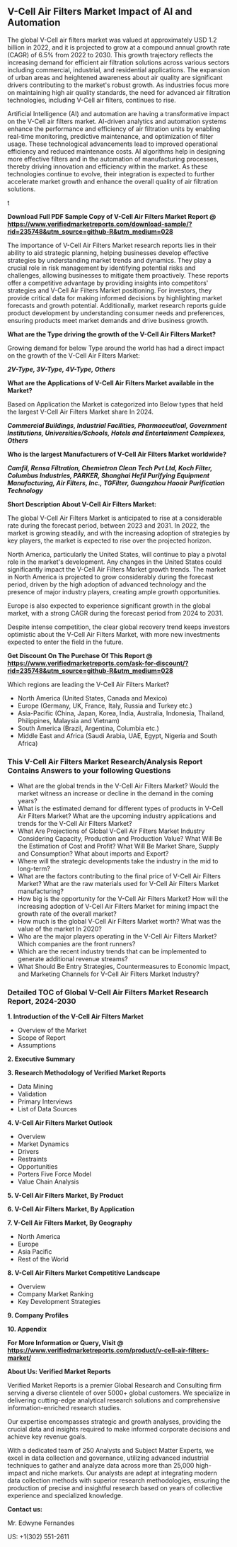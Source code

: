 <h2>V-Cell Air Filters Market Impact of AI and Automation</h2><p>The global V-Cell air filters market was valued at approximately USD 1.2 billion in 2022, and it is projected to grow at a compound annual growth rate (CAGR) of 6.5% from 2022 to 2030. This growth trajectory reflects the increasing demand for efficient air filtration solutions across various sectors including commercial, industrial, and residential applications. The expansion of urban areas and heightened awareness about air quality are significant drivers contributing to the market's robust growth. As industries focus more on maintaining high air quality standards, the need for advanced air filtration technologies, including V-Cell air filters, continues to rise.</p><p>Artificial Intelligence (AI) and automation are having a transformative impact on the V-Cell air filters market. AI-driven analytics and automation systems enhance the performance and efficiency of air filtration units by enabling real-time monitoring, predictive maintenance, and optimization of filter usage. These technological advancements lead to improved operational efficiency and reduced maintenance costs. AI algorithms help in designing more effective filters and in the automation of manufacturing processes, thereby driving innovation and efficiency within the market. As these technologies continue to evolve, their integration is expected to further accelerate market growth and enhance the overall quality of air filtration solutions.</p>t</p><p id="" class=""><strong>Download Full PDF Sample Copy of V-Cell Air Filters Market Report @ <a href="https://www.verifiedmarketreports.com/download-sample/?rid=235748&utm_source=github-R&utm_medium=028" target="_blank">https://www.verifiedmarketreports.com/download-sample/?rid=235748&utm_source=github-R&utm_medium=028</a></strong></p><p>The importance of&nbsp;V-Cell Air Filters Market research reports lies in their ability to aid strategic planning, helping businesses develop effective strategies by understanding market trends and dynamics. They play a crucial role in risk management by identifying potential risks and challenges, allowing businesses to mitigate them proactively. These reports offer a competitive advantage by providing insights into competitors' strategies and V-Cell Air Filters Market positioning. For investors, they provide critical data for making informed decisions by highlighting market forecasts and growth potential. Additionally, market research reports guide product development by understanding consumer needs and preferences, ensuring products meet market demands and drive business growth.</p><p><strong>What are the&nbsp;Type driving the growth of the V-Cell Air Filters Market?</strong></p><p id="" class="">Growing demand for below Type around the world has had a direct impact on the growth of the V-Cell Air Filters Market:</p><em><strong>2V-Type, 3V-Type, 4V-Type, Others</strong></em></p><strong>What are the&nbsp;Applications&nbsp;of V-Cell Air Filters Market available in the Market?</strong></p><p id="" class="">Based on Application the Market is categorized into Below types that held the largest V-Cell Air Filters Market share In 2024.</p><em><strong>Commercial Buildings, Industrial Facilities, Pharmaceutical, Government Institutions, Universities/Schools, Hotels and Entertainment Complexes, Others</strong></em></p><strong>Who is the largest Manufacturers of V-Cell Air Filters Market worldwide?</strong></p><p><em><strong>Camfil, Rensa Filtration, Chemietron Clean Tech Pvt Ltd, Koch Filter, Columbus Industries, PARKER, Shanghai Hefil Purifying Equipment Manufacturing, Air Filters, Inc., TGFilter, Guangzhou Haoair Purification Technology</strong></em></p><p id="" class=""><strong>Short Description About V-Cell Air Filters Market:</strong></p><p>The global V-Cell Air Filters Market is anticipated to rise at a considerable rate during the forecast period, between 2023 and 2031. In 2022, the market is growing steadily, and with the increasing adoption of strategies by key players, the market is expected to rise over the projected horizon.</p><p>North America, particularly the United States, will continue to play a pivotal role in the market's development. Any changes in the United States could significantly impact the V-Cell Air Filters Market growth trends. The market in North America is projected to grow considerably during the forecast period, driven by the high adoption of advanced technology and the presence of major industry players, creating ample growth opportunities.</p><p>Europe is also expected to experience significant growth in the global market, with a strong CAGR during the forecast period from 2024 to 2031.</p><p>Despite intense competition, the clear global recovery trend keeps investors optimistic about the V-Cell Air Filters Market, with more new investments expected to enter the field in the future.</p><p id="" class=""><strong>Get Discount On The Purchase Of This Report @ <a href="https://www.verifiedmarketreports.com/ask-for-discount/?rid=235748&utm_source=github-R&utm_medium=028" target="_blank">https://www.verifiedmarketreports.com/ask-for-discount/?rid=235748&utm_source=github-R&utm_medium=028</a></strong></p>Which regions are leading the V-Cell Air Filters Market?</p><ul><li>North America (United States, Canada and Mexico)</li><li>Europe (Germany, UK, France, Italy, Russia and Turkey etc.)</li><li>Asia-Pacific (China, Japan, Korea, India, Australia, Indonesia, Thailand, Philippines, Malaysia and Vietnam)</li><li>South America (Brazil, Argentina, Columbia etc.)</li><li>Middle East and Africa (Saudi Arabia, UAE, Egypt, Nigeria and South Africa)</li></ul><h3 id="" class="">This V-Cell Air Filters Market Research/Analysis Report Contains Answers to your following Questions</h3><ul><li>What are the global trends in the V-Cell Air Filters Market? Would the market witness an increase or decline in the demand in the coming years?</li><li>What is the estimated demand for different types of products in V-Cell Air Filters Market? What are the upcoming industry applications and trends for the V-Cell Air Filters Market?</li><li>What Are Projections of Global V-Cell Air Filters Market Industry Considering Capacity, Production and Production Value? What Will Be the Estimation of Cost and Profit? What Will Be Market Share, Supply and Consumption? What about imports and Export?</li><li>Where will the strategic developments take the industry in the mid to long-term?</li><li>What are the factors contributing to the final price of V-Cell Air Filters Market? What are the raw materials used for V-Cell Air Filters Market manufacturing?</li><li>How big is the opportunity for the V-Cell Air Filters Market? How will the increasing adoption of V-Cell Air Filters Market for mining impact the growth rate of the overall market?</li><li>How much is the global V-Cell Air Filters Market worth? What was the value of the market In 2020?</li><li>Who are the major players operating in the V-Cell Air Filters Market? Which companies are the front runners?</li><li>Which are the recent industry trends that can be implemented to generate additional revenue streams?</li><li>What Should Be Entry Strategies, Countermeasures to Economic Impact, and Marketing Channels for V-Cell Air Filters Market Industry?</li></ul><h3 id="" class="">Detailed TOC of Global V-Cell Air Filters Market Research Report, 2024-2030</h3><p id="" class=""><strong>1. Introduction of the V-Cell Air Filters Market</strong></p><ul><li>Overview of the Market</li><li>Scope of Report</li><li>Assumptions</li></ul><p id="" class=""><strong>2. Executive Summary</strong></p><p id="" class=""><strong>3. Research Methodology of Verified Market Reports</strong></p><ul><li>Data Mining</li><li>Validation</li><li>Primary Interviews</li><li>List of Data Sources</li></ul><p id="" class=""><strong>4. V-Cell Air Filters Market Outlook</strong></p><ul><li>Overview</li><li>Market Dynamics</li><li>Drivers</li><li>Restraints</li><li>Opportunities</li><li>Porters Five Force Model</li><li>Value Chain Analysis</li></ul><p id="" class=""><strong>5. V-Cell Air Filters Market, By Product</strong></p><p id="" class=""><strong>6. V-Cell Air Filters Market, By Application</strong></p><p id="" class=""><strong>7. V-Cell Air Filters Market, By Geography</strong></p><ul><li>North America</li><li>Europe</li><li>Asia Pacific</li><li>Rest of the World</li></ul><p id="" class=""><strong>8. V-Cell Air Filters Market Competitive Landscape</strong></p><ul><li>Overview</li><li>Company Market Ranking</li><li>Key Development Strategies</li></ul><p id="" class=""><strong>9. Company Profiles</strong></p><p id="" class=""><strong>10. Appendix</strong></p><p id="" class=""><strong>For More Information or Query, Visit @ <a href="https://www.verifiedmarketreports.com/product/v-cell-air-filters-market/" target="_blank">https://www.verifiedmarketreports.com/product/v-cell-air-filters-market/</a></strong></p><p id="" class=""><strong>About Us: Verified Market Reports</strong></p><p id="" class="">Verified Market Reports is a premier Global Research and Consulting firm serving a diverse clientele of over 5000+ global customers. We specialize in delivering cutting-edge analytical research solutions and comprehensive information-enriched research studies.</p><p id="" class="">Our expertise encompasses strategic and growth analyses, providing the crucial data and insights required to make informed corporate decisions and achieve key revenue goals.</p><p id="" class="">With a dedicated team of 250 Analysts and Subject Matter Experts, we excel in data collection and governance, utilizing advanced industrial techniques to gather and analyze data across more than 25,000 high-impact and niche markets. Our analysts are adept at integrating modern data collection methods with superior research methodologies, ensuring the production of precise and insightful research based on years of collective experience and specialized knowledge.</p><p id="" class=""><strong>Contact us:</strong></p><p id="" class="">Mr. Edwyne Fernandes</p><p id="" class="">US: +1(302) 551-2611</p>